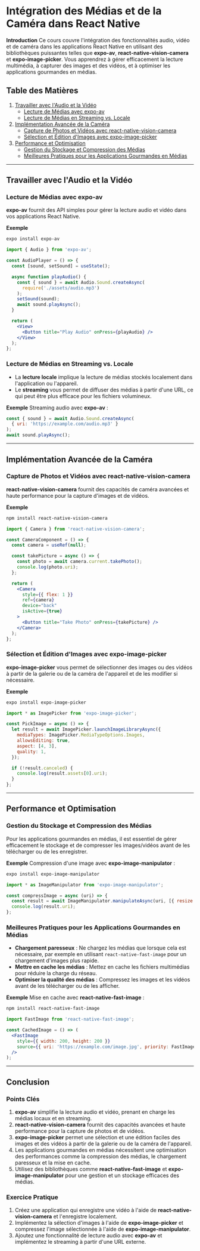 
# Intégration des Médias et de la Caméra dans React Native

**Introduction**
Ce cours couvre l'intégration des fonctionnalités audio, vidéo et de caméra dans les applications React Native en utilisant des bibliothèques puissantes telles que **expo-av**, **react-native-vision-camera** et **expo-image-picker**. Vous apprendrez à gérer efficacement la lecture multimédia, à capturer des images et des vidéos, et à optimiser les applications gourmandes en médias.

## Table des Matières
1. [Travailler avec l'Audio et la Vidéo](#working-with-audio--video)
    - [Lecture de Médias avec expo-av](#playing-media-with-expo-av)
    - [Lecture de Médias en Streaming vs. Locale](#streaming-vs-local-media-playback)
2. [Implémentation Avancée de la Caméra](#advanced-camera-implementation)
    - [Capture de Photos et Vidéos avec react-native-vision-camera](#capturing-photos--videos-with-react-native-vision-camera)
    - [Sélection et Édition d'Images avec expo-image-picker](#image-selection--editing-with-expo-image-picker)
3. [Performance et Optimisation](#performance--optimization)
    - [Gestion du Stockage et Compression des Médias](#managing-media-storage-and-compression)
    - [Meilleures Pratiques pour les Applications Gourmandes en Médias](#best-practices-for-media-heavy-applications)

---

## Travailler avec l'Audio et la Vidéo

### Lecture de Médias avec expo-av
**expo-av** fournit des API simples pour gérer la lecture audio et vidéo dans vos applications React Native.

**Exemple**
```bash
expo install expo-av
```

```jsx
import { Audio } from 'expo-av';

const AudioPlayer = () => {
  const [sound, setSound] = useState();

  async function playAudio() {
    const { sound } = await Audio.Sound.createAsync(
      require('./assets/audio.mp3')
    );
    setSound(sound);
    await sound.playAsync();
  }

  return (
    <View>
      <Button title="Play Audio" onPress={playAudio} />
    </View>
  );
};
```

### Lecture de Médias en Streaming vs. Locale
- La **lecture locale** implique la lecture de médias stockés localement dans l'application ou l'appareil.
- Le **streaming** vous permet de diffuser des médias à partir d'une URL, ce qui peut être plus efficace pour les fichiers volumineux.

**Exemple**
Streaming audio avec **expo-av** :
```jsx
const { sound } = await Audio.Sound.createAsync(
  { uri: 'https://example.com/audio.mp3' }
);
await sound.playAsync();
```

---

## Implémentation Avancée de la Caméra

### Capture de Photos et Vidéos avec react-native-vision-camera
**react-native-vision-camera** fournit des capacités de caméra avancées et haute performance pour la capture d'images et de vidéos.

**Exemple**
```bash
npm install react-native-vision-camera
```

```jsx
import { Camera } from 'react-native-vision-camera';

const CameraComponent = () => {
  const camera = useRef(null);

  const takePicture = async () => {
    const photo = await camera.current.takePhoto();
    console.log(photo.uri);
  };

  return (
    <Camera
      style={{ flex: 1 }}
      ref={camera}
      device="back"
      isActive={true}
    >
      <Button title="Take Photo" onPress={takePicture} />
    </Camera>
  );
};
```

### Sélection et Édition d'Images avec expo-image-picker
**expo-image-picker** vous permet de sélectionner des images ou des vidéos à partir de la galerie ou de la caméra de l'appareil et de les modifier si nécessaire.

**Exemple**
```bash
expo install expo-image-picker
```

```jsx
import * as ImagePicker from 'expo-image-picker';

const PickImage = async () => {
  let result = await ImagePicker.launchImageLibraryAsync({
    mediaTypes: ImagePicker.MediaTypeOptions.Images,
    allowsEditing: true,
    aspect: [4, 3],
    quality: 1,
  });

  if (!result.canceled) {
    console.log(result.assets[0].uri);
  }
};
```

---

## Performance et Optimisation

### Gestion du Stockage et Compression des Médias
Pour les applications gourmandes en médias, il est essentiel de gérer efficacement le stockage et de compresser les images/vidéos avant de les télécharger ou de les enregistrer.

**Exemple**
Compression d'une image avec **expo-image-manipulator** :
```bash
expo install expo-image-manipulator
```

```jsx
import * as ImageManipulator from 'expo-image-manipulator';

const compressImage = async (uri) => {
  const result = await ImageManipulator.manipulateAsync(uri, [{ resize: { width: 500 } }], { compress: 0.5 });
  console.log(result.uri);
};
```

### Meilleures Pratiques pour les Applications Gourmandes en Médias
- **Chargement paresseux** : Ne chargez les médias que lorsque cela est nécessaire, par exemple en utilisant `react-native-fast-image` pour un chargement d'images plus rapide.
- **Mettre en cache les médias** : Mettez en cache les fichiers multimédias pour réduire la charge du réseau.
- **Optimiser la qualité des médias** : Compressez les images et les vidéos avant de les télécharger ou de les afficher.

**Exemple**
Mise en cache avec **react-native-fast-image** :
```bash
npm install react-native-fast-image
```

```jsx
import FastImage from 'react-native-fast-image';

const CachedImage = () => (
  <FastImage
    style={{ width: 200, height: 200 }}
    source={{ uri: 'https://example.com/image.jpg', priority: FastImage.priority.high }}
  />
);
```

---

## Conclusion

### Points Clés
1. **expo-av** simplifie la lecture audio et vidéo, prenant en charge les médias locaux et en streaming.
2. **react-native-vision-camera** fournit des capacités avancées et haute performance pour la capture de photos et de vidéos.
3. **expo-image-picker** permet une sélection et une édition faciles des images et des vidéos à partir de la galerie ou de la caméra de l'appareil.
4. Les applications gourmandes en médias nécessitent une optimisation des performances comme la compression des médias, le chargement paresseux et la mise en cache.
5. Utilisez des bibliothèques comme **react-native-fast-image** et **expo-image-manipulator** pour une gestion et un stockage efficaces des médias.

### Exercice Pratique
1. Créez une application qui enregistre une vidéo à l'aide de **react-native-vision-camera** et l'enregistre localement.
2. Implémentez la sélection d'images à l'aide de **expo-image-picker** et compressez l'image sélectionnée à l'aide de **expo-image-manipulator**.
3. Ajoutez une fonctionnalité de lecture audio avec **expo-av** et implémentez le streaming à partir d'une URL externe.

